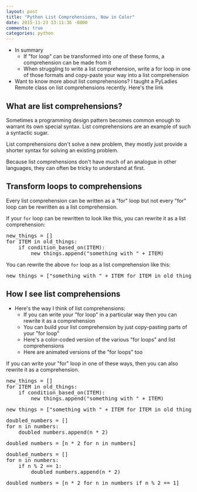 ```yaml
---
layout: post
title: "Python List Comprehensions, Now in Color"
date: 2015-11-23 13:11:36 -0800
comments: true
categories: python
---
```


- In summary
  - If "for loop" can be transformed into one of these forms, a comprehension can be made from it
  - When struggling to write a list comprehension, write a for loop in one of those formats and copy-paste your way into a list comprehension
- Want to know more about list comprehensions? I taught a PyLadies Remote class on list comprehensions recently. Here's the link

## What are list comprehensions?

Sometimes a programming design pattern becomes common enough to warrant its own special syntax.  List comprehensions are an example of such a syntactic sugar.

List comprehensions don't solve a new problem, they mostly just provide a shorter syntax for solving an existing problem.

Because list comprehensions don't have much of an analogue in other languages, they can often be tricky to understand at first.

## Transform loops to comprehensions

Every list comprehension can be written as a "for" loop but not every "for" loop can be rewritten as a list comprehension.

If your `for` loop can be rewritten to look like this, you can rewrite it as a list comprehension:

<pre class="colored-comprehension">
new_things = []
for ITEM in old_things:
    if condition_based_on(ITEM):
        new_things.append("something with " + ITEM)
</pre>

You can rewrite the above `for` loop as a list comprehension like this:

<pre class="colored-comprehension">
new_things = ["something with " + ITEM for ITEM in old_things if condition_based_on(ITEM)]
</pre>

## How I see list comprehensions

- Here's the way I think of list comprehensions:
  - If you can write your "for loop" in a particular way then you can rewrite it as a comprehension
  - You can build your list comprehension by just copy-pasting parts of your "for loop"
  - Here's a color-coded version of the various "for loops" and list comprehensions
  - Here are animated versions of the "for loops" too

If you can write your "for" loop in one of these ways, then you can also rewrite it as a comprehension.

<pre class="colored-comprehension">
<span class="new-collection">new_things</span> = <span class="collection-type">[]</span>
<span class="for-loop">for <span class="item">ITEM</span> in <span class="old-collection">old_things</span></span>:
    <span class="conditional-clause">if <span class="condition">condition_based_on(ITEM)</span></span>:
        <span class="new-collection">new_things</span>.append(<span class="item-mutation">"something with " + ITEM</span>)
</pre>

<pre class="colored-comprehension">
<span class="new-collection">new_things</span> = <span class="collection-type">[</span><span class="item-mutation">"something with " + ITEM</span> <span class="for-loop">for <span class="item">ITEM</span> in <span class="old-collection">old_things</span></span><span class="collection-type"> <span class="conditional-clause">if <span class="condition">condition_based_on(ITEM)</span></span>]</span>
</pre>

<pre class="colored-comprehension">
<span class="new-collection">doubled_numbers</span> = <span class="collection-type">[]</span>
<span class="for-loop">for <span class="item">n</span> in <span class="old-collection">numbers</span></span>:
    <span class="new-collection">doubled_numbers</span>.append(<span class="item-mutation">n * 2</span>)
</pre>

<pre class="colored-comprehension">
<span class="new-collection">doubled_numbers</span> = <span class="collection-type">[</span><span class="item-mutation">n * 2</span> <span class="for-loop">for <span class="item">n</span> in <span class="old-collection">numbers</span></span><span class="collection-type">]</span>
</pre>

<pre class="colored-comprehension">
<span class="new-collection">doubled_numbers</span> = <span class="collection-type">[]</span>
<span class="for-loop">for <span class="item">n</span> in <span class="old-collection">numbers</span></span>:
    <span class="conditional-clause">if <span class="condition">n % 2 == 1</span></span>:
        <span class="new-collection">doubled_numbers</span>.append(<span class="item-mutation">n * 2</span>)
</pre>

<pre class="colored-comprehension">
<span class="new-collection">doubled_numbers</span> = <span class="collection-type">[</span><span class="item-mutation">n * 2</span> <span class="for-loop">for <span class="item">n</span> in <span class="old-collection">numbers</span></span><span class="collection-type"> <span class="conditional-clause">if <span class="condition">n % 2 == 1</span></span>]</span>
</pre>
